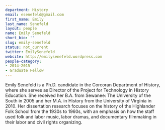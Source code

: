 ```yaml
---
department: History
email: esenefeld@gmail.com
first_name: Emily
last_name: Senefeld
layout: people
name: Emily Senefeld
short_bio: ''
slug: emily-senefeld
status: not_current
twitter: EmilySenefeld
website: http://emilysenefeld.wordpress.com
people-category:
- 2014–2015
- Graduate Fellow
---
```


Emily Senefeld is a Ph.D. candidate in the Corcoran Department of History, where she serves as Director of the Project for Technology in History Education. She received her B.A. from Sewanee: The University of the South in 2005 and her M.A. in History from the University of Virginia in 2010. Her dissertation research focuses on the history of the Highlander Folk School from the 1930s to 1960s, with an emphasis on how the staff used folk and labor music, labor dramas, and documentary filmmaking in their labor and civil rights organizing.
